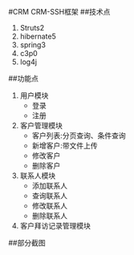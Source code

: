 #CRM
CRM-SSH框架
##技术点
1. Struts2
2. hibernate5
3. spring3
4. c3p0
5. log4j

##功能点
1. 用户模块
    * 登录
    * 注册
2. 客户管理模块
    * 客户列表:分页查询、条件查询
    * 新增客户:带文件上传
    * 修改客户
    * 删除客户
3. 联系人模块
    * 添加联系人
    * 查询联系人
    * 修改联系人
    * 删除联系人
4. 客户拜访记录管理模块
    
##部分截图